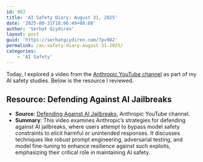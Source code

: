 ```yaml
---
id: 982
title: 'AI Safety Diary: August 31, 2025'
date: '2025-08-31T18:06:49+00:00'
author: 'Serhat Giydiren'
layout: post
guid: 'https://serhatgiydiren.com/?p=982'
permalink: /ai-safety-diary-august-31-2025/
categories:
    - 'AI Safety'
---
```


Today, I explored a video from the [Anthropic YouTube channel](https://www.youtube.com/@anthropic-ai) as part of my AI safety studies. Below is the resource I reviewed.

## Resource: Defending Against AI Jailbreaks

- **Source**: [Defending Against AI Jailbreaks](https://www.youtube.com/watch?v=BaNXYqcfDyo), Anthropic YouTube channel.
- **Summary**: This video examines Anthropic’s strategies for defending against AI jailbreaks, where users attempt to bypass model safety constraints to elicit harmful or unintended responses. It discusses techniques like robust prompt engineering, adversarial testing, and model fine-tuning to enhance resilience against such exploits, emphasizing their critical role in maintaining AI safety.